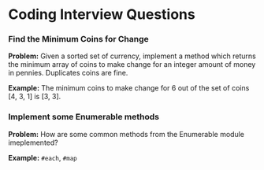 Coding Interview Questions
==========================

### Find the Minimum Coins for Change

**Problem:** Given a sorted set of currency, implement a method which returns the minimum array
of coins to make change for an integer amount of money in pennies. Duplicates coins are fine.

**Example:** The minimum coins to make change for 6 out of the set of coins [4, 3, 1] is [3, 3].


### Implement some Enumerable methods

**Problem:** How are some common methods from the Enumerable module imeplemented?

**Example:** `#each`, `#map`
